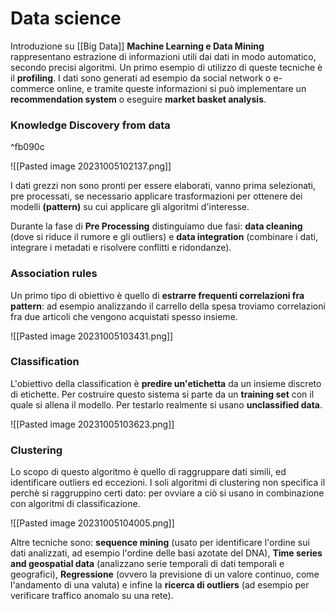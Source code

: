 # Data science

Introduzione su [[Big Data]]
**Machine Learning e Data Mining** rappresentano estrazione di informazioni utili dai dati in modo automatico, secondo precisi algoritmi.
Un primo esempio di utilizzo di queste tecniche è il **profiling**.
I dati sono generati ad esempio da social network o e-commerce online, e tramite queste informazioni si può implementare un **recommendation system** o eseguire **market basket analysis**.

### Knowledge Discovery from data

^fb090c

![[Pasted image 20231005102137.png]]

I dati grezzi non sono pronti per essere elaborati, vanno prima selezionati, pre processati, se necessario applicare trasformazioni per ottenere dei modelli **(pattern)** su cui applicare gli algoritmi d'interesse.

Durante la fase di **Pre Processing** distinguiamo due fasi: **data cleaning** (dove si riduce il rumore e gli outliers) e **data integration** (combinare i dati, integrare i metadati e risolvere conflitti e ridondanze).

### Association rules

Un primo tipo di obiettivo è quello di **estrarre frequenti correlazioni fra pattern**: ad esempio analizzando il carrello della spesa troviamo correlazioni fra due articoli che vengono acquistati spesso insieme.

![[Pasted image 20231005103431.png]]

### Classification

L'obiettivo della classification è **predire un'etichetta** da un insieme discreto di etichette.
Per costruire questo sistema si parte da un **training set** con il quale si allena il modello. Per testarlo realmente si usano **unclassified data**.

![[Pasted image 20231005103623.png]]

### Clustering

Lo scopo di questo algoritmo è quello di raggruppare dati simili, ed identificare outliers ed eccezioni.
I soli algoritmi di clustering non specifica il perchè si raggruppino certi dato: per ovviare a ciò si usano in combinazione con algoritmi di classificazione.

![[Pasted image 20231005104005.png]]

Altre tecniche sono: **sequence mining** (usato per identificare l'ordine sui dati analizzati, ad esempio l'ordine delle basi azotate del DNA), **Time series and geospatial data** (analizzano serie temporali di dati temporali e geografici), **Regressione** (ovvero la previsione di un valore continuo, come l'andamento di una valuta) e infine la **ricerca di outliers** (ad esempio per verificare traffico anomalo su una rete).